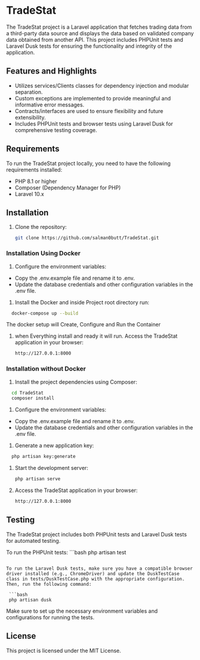 # TradeStat

The TradeStat project is a Laravel application that fetches trading data from a third-party data source and displays the data based on validated company data obtained from another API. This project includes PHPUnit tests and Laravel Dusk tests for ensuring the functionality and integrity of the application.

## Features and Highlights

- Utilizes services/Clients classes for dependency injection and modular separation.
- Custom exceptions are implemented to provide meaningful and informative error messages.
- Contracts/interfaces are used to ensure flexibility and future extensibility.
- Includes PHPUnit tests and browser tests using Laravel Dusk for comprehensive testing coverage.

## Requirements

To run the TradeStat project locally, you need to have the following requirements installed:

- PHP 8.1 or higher
- Composer (Dependency Manager for PHP)
- Laravel 10.x

## Installation

1. Clone the repository:

   ```bash
   git clone https://github.com/salman0butt/TradeStat.git
   ```


### Installation Using Docker

1. Configure the environment variables:

- Copy the .env.example file and rename it to .env.
- Update the database credentials and other configuration variables in the .env file.

1. Install the Docker and inside Project root directory run:

  ```bash
    docker-compose up --build
   ```

The docker setup will Create, Configure and Run the Container

1. when Everything install and ready it will run. Access the TradeStat application in your browser:
    ```bash
    http://127.0.0.1:8000
   ```

### Installation without Docker

1. Install the project dependencies using Composer:

  ```bash
    cd TradeStat
    composer install
   ```
1. Configure the environment variables:

- Copy the .env.example file and rename it to .env.
- Update the database credentials and other configuration variables in the .env file.

1. Generate a new application key:

  ```bash
    php artisan key:generate
   ```

1. Start the development server:
    ```bash
    php artisan serve
   ```

1. Access the TradeStat application in your browser:
    ```bash
    http://127.0.0.1:8000
   ```
## Testing
The TradeStat project includes both PHPUnit tests and Laravel Dusk tests for automated testing.

To run the PHPUnit tests:
    ```bash
    php artisan test
   ```

To run the Laravel Dusk tests, make sure you have a compatible browser driver installed (e.g., ChromeDriver) and update the DuskTestCase class in tests/DuskTestCase.php with the appropriate configuration. Then, run the following command:

    ```bash
    php artisan dusk
   ```

Make sure to set up the necessary environment variables and configurations for running the tests.

## License

This project is licensed under the MIT License.



